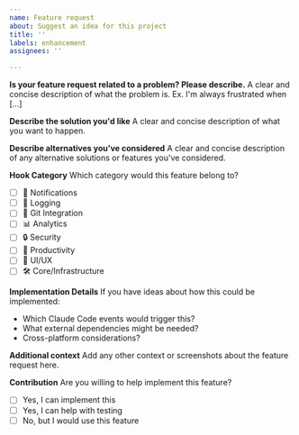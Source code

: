 ```yaml
---
name: Feature request
about: Suggest an idea for this project
title: ''
labels: enhancement
assignees: ''

---
```


**Is your feature request related to a problem? Please describe.**
A clear and concise description of what the problem is. Ex. I'm always frustrated when [...]

**Describe the solution you'd like**
A clear and concise description of what you want to happen.

**Describe alternatives you've considered**
A clear and concise description of any alternative solutions or features you've considered.

**Hook Category**
Which category would this feature belong to?
- [ ] 🔔 Notifications
- [ ] 📝 Logging  
- [ ] 🔧 Git Integration
- [ ] 📊 Analytics
- [ ] 🔒 Security
- [ ] 🚀 Productivity
- [ ] 🎨 UI/UX
- [ ] 🛠️ Core/Infrastructure

**Implementation Details**
If you have ideas about how this could be implemented:
- Which Claude Code events would trigger this?
- What external dependencies might be needed?
- Cross-platform considerations?

**Additional context**
Add any other context or screenshots about the feature request here.

**Contribution**
Are you willing to help implement this feature?
- [ ] Yes, I can implement this
- [ ] Yes, I can help with testing
- [ ] No, but I would use this feature